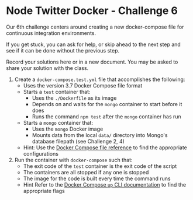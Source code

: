 # Node Twitter Docker - Challenge 6
Our 6th challenge centers around creating a new docker-compose file for continuous integration environments.

If you get stuck, you can ask for help, or skip ahead to the next step and see if it can be done without the previous step.

Record your solutions here or in a new document. You may be asked to share your solution with the class.

1. Create a `docker-compose.test.yml` file that accomplishes the following:
    - Uses the version 3.7 Docker Compose file format
    - Starts a `test` container that:
        - Uses the `./Dockerfile` as its image
        - Depends on and waits for the `mongo` container to start before it does
        - Runs the command `npm test` after the `mongo` container has run
    - Starts a `mongo` container that:
        - Uses the `mongo` Docker image
        - Mounts data from the local `data/` directory into Mongo's database filepath (see Challenge 2, 4)
    - Hint: Use the [Docker Compose file reference](https://docs.docker.com/compose/compose-file/) to find the appropriate configurations
2. Run the container with `docker-compose` such that:
    - The exit code of the `test` container is the exit code of the script
    - The containers are all stopped if any one is stopped
    - The image for the code is built every time the command runs
    - Hint Refer to the [Docker Compose `up` CLI documentation](https://docs.docker.com/compose/reference/up/) to find the appropriate flags
